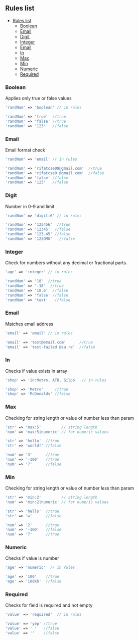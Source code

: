 ## Rules list
- [Rules list](#rules-list)
  - [Boolean](#boolean)
  - [Email](#email)
  - [Digit](#digit)
  - [Integer](#integer)
  - [Email](#email-1)
  - [In](#in)
  - [Max](#max)
  - [Min](#min)
  - [Numeric](#numeric)
  - [Required](#required)


<a name="boolean"></a>
### Boolean
Applies only true or false values
```php
'randNum' => 'boolean' // in rules

'randNum' => 'true'  //true
'randNum' => 'false' //true
'randNum' => '123'   //false
```

<a name="email"></a>
### Email
Email format check
```php
'randNum' => 'email' // in rules

'randNum' => 'rifatcse09@gmail.com'  //true
'randNum' => 'rifatcse0 @gmail.com'  //false
'randNum' => 'false' //false
'randNum' => '123'   //false
```

<a name="digit"></a>
### Digit
Number in 0-9 and limit
```php
'randNum' => 'digit:6' // in rules

'randNum' => '123456'  //true
'randNum' => '12345'  //false
'randNum' => '123.45' //false
'randNum' => '123OMG'   //false
```

<a name="integer"></a>
### Integer
Check for numbers without any decimal or fractional parts.
```php
'age' => 'integer' // in rules

'randNum' => '18'  //true
'randNum' => '-18'  //true
'randNum' => '18.6'  //false
'randNum' => 'false' //false
'randNum' => 'text'   //false
```

<a name="email"></a>
### Email
Matches email address
```php
'email' => 'email' // in rules

'email' => 'test@email.com'      //true
'email' => 'test-failed @su.re'  //false
```

<a name="in"></a>
### In
Checks if value exists in array
```php
'shop' => 'in:Metro, ATB, Silpo'  // in rules

'shop' => 'Metro'     //true
'shop' => 'McDonalds' //false
```

<a name="max"></a>
### Max
Checking for string length or value of number less than param
```php
'str' => 'max:5'         // string length
'num' => 'max:5|numeric' // for numeric values

'str' => 'hello'  //true
'str' => 'world!' //false

'num' => '3'      //true
'num' => '-100'   //true
'num' => '7'      //false
```


<a name="min"></a>
### Min
Checking for string length or value of number less than param
```php
'str' => 'min:2'         // string length
'num' => 'min:2|numeric' // for numeric values

'str' => 'hello'  //true
'str' => 'w'      //false

'num' => '2'      //true
'num' => '-100'   //false
'num' => '7'      //true
```


<a name="numeric"></a>
### Numeric
Checks if value is number
```php
'age' => 'numeric'  // in rules

'age' => '100'    //true
'age' => '100kb'  //false
```


<a name="required"></a>
### Required
Checks for field is required and not empty
```php
'value' => 'required'  // in rules

'value' => 'yep' //true
'value' => ' '   //false
'value' => ''    //false
```